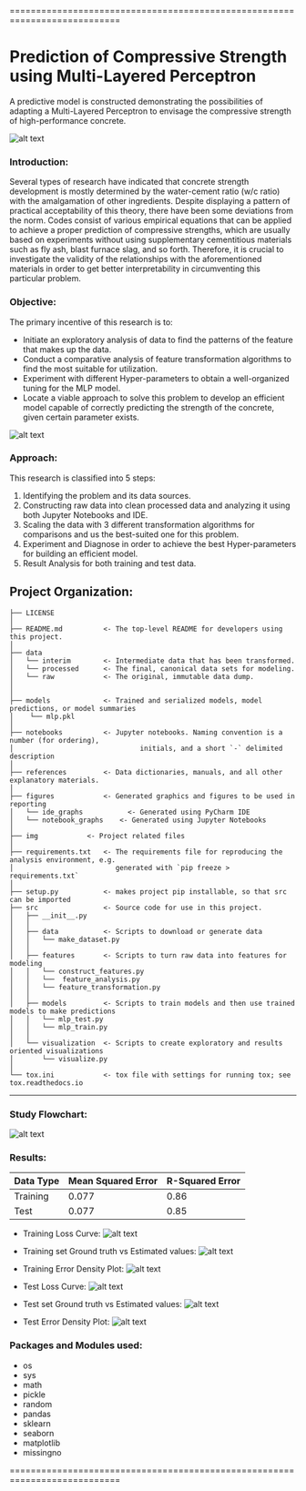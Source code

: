===========================================================================
# Prediction of Compressive Strength using Multi-Layered Perceptron

A predictive model is constructed demonstrating the possibilities of adapting a Multi-Layered 
Perceptron to envisage the compressive strength of high-performance concrete. 

![alt text](https://github.com/shahriar-rahman/Prediction-of-Compressive-Strength-using-Multi-Layered-Perceptron/blob/main/img/git_img%20(1).jpg)

### Introduction:
Several types of research have indicated that concrete strength development is mostly determined by the water-cement ratio 
(w/c ratio) with the amalgamation of other ingredients. Despite displaying a pattern of practical acceptability of this theory, 
there have been some deviations from the norm. Codes consist of various empirical equations that can be applied to achieve 
a proper prediction of compressive strengths, which are usually based on experiments without using supplementary 
cementitious materials such as fly ash, blast furnace slag, and so forth. Therefore, it is crucial to investigate the validity of 
the relationships with the aforementioned materials in order to get better interpretability in circumventing this particular problem. 

### Objective:
The primary incentive of this research is to:
* Initiate an exploratory analysis of data to find the patterns of the feature that makes up the data.
* Conduct a comparative analysis of feature transformation algorithms to find the most suitable for utilization.
* Experiment with different Hyper-parameters to obtain a well-organized tuning for the MLP model.
* Locate a viable approach to solve this problem to develop an efficient model capable of correctly predicting 
the strength of the concrete, given certain parameter exists.

![alt text](https://github.com/shahriar-rahman/Prediction-of-Compressive-Strength-using-Multi-Layered-Perceptron/blob/main/img/git_img%20(2).jpg)

### Approach:
This research is classified into 5 steps:
1.	Identifying the problem and its data sources.
2.	Constructing raw data into clean processed data and analyzing it using both Jupyter Notebooks and IDE.
3.	Scaling the data with 3 different transformation algorithms for comparisons and us the best-suited one for this problem.
4.	Experiment and Diagnose in order to achieve the best Hyper-parameters for building an efficient model.
5.	Result Analysis for both training and test data.

Project Organization:
------------
    ├── LICENSE
    │
    ├── README.md          <- The top-level README for developers using this project.
    │
    ├── data
    │   └── interim        <- Intermediate data that has been transformed.
    │   └── processed      <- The final, canonical data sets for modeling.
    │   └── raw            <- The original, immutable data dump.
    │
    │
    ├── models             <- Trained and serialized models, model predictions, or model summaries  
    │    └── mlp.pkl
    │
    ├── notebooks          <- Jupyter notebooks. Naming convention is a number (for ordering),
    │                         		initials, and a short `-` delimited description
    │
    ├── references         <- Data dictionaries, manuals, and all other explanatory materials.
    │
    ├── figures            <- Generated graphics and figures to be used in reporting
    │   └── ide_graphs           <- Generated using PyCharm IDE
    │   └── notebook_graphs    <- Generated using Jupyter Notebooks
    │
    ├── img            <- Project related files
    │
    ├── requirements.txt   <- The requirements file for reproducing the analysis environment, e.g.
    │                         generated with `pip freeze > requirements.txt`
    │
    ├── setup.py           <- makes project pip installable, so that src can be imported
    ├── src                <- Source code for use in this project.
    │   ├── __init__.py    
    │   │
    │   ├── data           <- Scripts to download or generate data
    │   │   └── make_dataset.py
    │   │
    │   ├── features       <- Scripts to turn raw data into features for modeling
    │   │   └── construct_features.py
    │   │   └──  feature_analysis.py
    │   │   └── feature_transformation.py
    │   │
    │   ├── models         <- Scripts to train models and then use trained models to make predictions         
    │   │   └── mlp_test.py
    │   │   └── mlp_train.py
    │   │
    │   └── visualization  <- Scripts to create exploratory and results oriented visualizations
    │       └── visualize.py
    │
    └── tox.ini            <- tox file with settings for running tox; see tox.readthedocs.io

--------

### Study Flowchart:
![alt text](https://github.com/shahriar-rahman/Prediction-of-Compressive-Strength-using-Multi-Layered-Perceptron/blob/main/img/flow_chart.JPG)

### Results:
| Data Type | Mean Squared Error | R-Squared Error |
|----------- | --------------------- | ------------------ |
| Training | 0.077 | 0.86 |
| Test     | 0.077 | 0.85 |

* Training Loss Curve:
![alt text](https://github.com/shahriar-rahman/Prediction-of-Compressive-Strength-using-Multi-Layered-Perceptron/blob/main/figures/ide_graphs/training_loss_curve.png)

* Training set Ground truth vs Estimated values:
![alt text](https://github.com/shahriar-rahman/Prediction-of-Compressive-Strength-using-Multi-Layered-Perceptron/blob/main/figures/ide_graphs/training_fit_data.png)

* Training Error Density Plot:
![alt text](https://github.com/shahriar-rahman/Prediction-of-Compressive-Strength-using-Multi-Layered-Perceptron/blob/main/figures/ide_graphs/training_error_distribution.png)

* Test Loss Curve:
![alt text](https://github.com/shahriar-rahman/Prediction-of-Compressive-Strength-using-Multi-Layered-Perceptron/blob/main/figures/ide_graphs/test_loss_curve.png)

* Test set Ground truth vs Estimated values:
![alt text](https://github.com/shahriar-rahman/Prediction-of-Compressive-Strength-using-Multi-Layered-Perceptron/blob/main/figures/ide_graphs/test_fit_data.png)

* Test Error Density Plot:
![alt text](https://github.com/shahriar-rahman/Prediction-of-Compressive-Strength-using-Multi-Layered-Perceptron/blob/main/figures/ide_graphs/test_error_distribution.png)


### Packages and Modules used:
* os
* sys
* math
* pickle
* random
* pandas
* sklearn
* seaborn
* matplotlib
* missingno

===========================================================================

